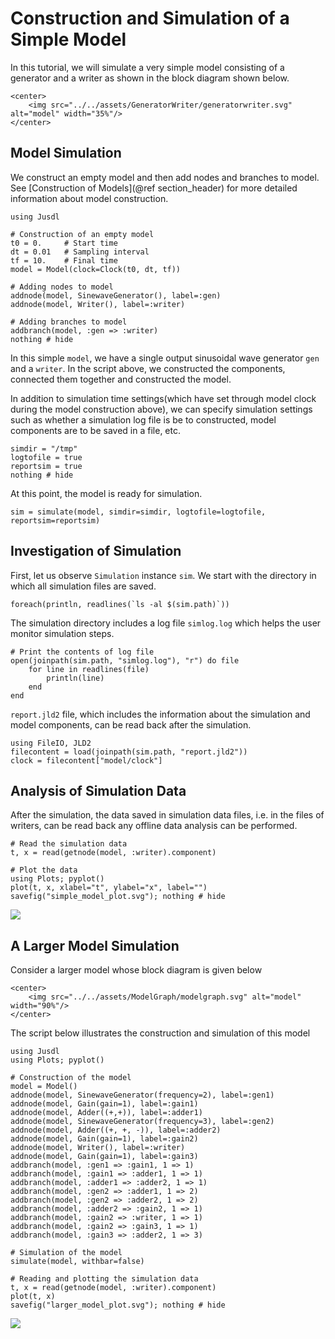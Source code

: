 # Construction and Simulation of a Simple Model 

In this tutorial, we will simulate a very simple model consisting of a generator and a writer as shown in the block diagram shown below. 
```@raw html
<center>
    <img src="../../assets/GeneratorWriter/generatorwriter.svg" alt="model" width="35%"/>
</center>
```

## Model Simulation
We construct an empty model and then add nodes and branches to model. See [Construction of Models](@ref section_header) for more detailed information about model construction.
```@example simple_model_ex
using Jusdl 

# Construction of an empty model 
t0 = 0.     # Start time 
dt = 0.01   # Sampling interval
tf = 10.    # Final time
model = Model(clock=Clock(t0, dt, tf)) 

# Adding nodes to model
addnode(model, SinewaveGenerator(), label=:gen)
addnode(model, Writer(), label=:writer)

# Adding branches to model
addbranch(model, :gen => :writer)
nothing # hide
```
In this simple `model`, we have a single output sinusoidal wave generator `gen` and a `writer`. In the script above, we constructed the components, connected them together and constructed the model.

In addition to simulation time settings(which have set through model clock during the model construction above), we can specify simulation settings such as whether a simulation log file is be to constructed, model components are to be saved in a file, etc. 
```@example simple_model_ex 
simdir = "/tmp"  
logtofile = true
reportsim = true
nothing # hide
```
At this point, the model is ready for simulation. 
```@example simple_model_ex 
sim = simulate(model, simdir=simdir, logtofile=logtofile, reportsim=reportsim)
```

## Investigation of Simulation 
First, let us observe `Simulation` instance `sim`. We start with the directory in which all simulation files are saved.  
```@example simple_model_ex
foreach(println, readlines(`ls -al $(sim.path)`))
```
The simulation directory includes a log file `simlog.log` which helps the user monitor simulation steps. 
```@example simple_model_ex 
# Print the contents of log file 
open(joinpath(sim.path, "simlog.log"), "r") do file 
    for line in readlines(file)
        println(line)
    end
end
```
`report.jld2` file, which includes the information about the simulation and model components, can be read back after the simulation. 
```@repl simple_model_ex
using FileIO, JLD2 
filecontent = load(joinpath(sim.path, "report.jld2"))
clock = filecontent["model/clock"]
```

## Analysis of Simulation Data
After the simulation, the data saved in simulation data files, i.e. in the files of writers, can be read back any offline data analysis can be performed. 
```@example simple_model_ex
# Read the simulation data
t, x = read(getnode(model, :writer).component) 

# Plot the data
using Plots; pyplot()
plot(t, x, xlabel="t", ylabel="x", label="")
savefig("simple_model_plot.svg"); nothing # hide
```
![](simple_model_plot.svg)


## A Larger Model Simulation 
Consider a larger model whose block diagram is given below
```@raw html
<center>
    <img src="../../assets/ModelGraph/modelgraph.svg" alt="model" width="90%"/>
</center>
```
The script below illustrates the construction and simulation of this model 
```@example large_model 
using Jusdl 
using Plots; pyplot()

# Construction of the model 
model = Model() 
addnode(model, SinewaveGenerator(frequency=2), label=:gen1)
addnode(model, Gain(gain=1), label=:gain1)
addnode(model, Adder((+,+)), label=:adder1)
addnode(model, SinewaveGenerator(frequency=3), label=:gen2)
addnode(model, Adder((+, +, -)), label=:adder2)
addnode(model, Gain(gain=1), label=:gain2)
addnode(model, Writer(), label=:writer)
addnode(model, Gain(gain=1), label=:gain3)
addbranch(model, :gen1 => :gain1, 1 => 1)
addbranch(model, :gain1 => :adder1, 1 => 1)
addbranch(model, :adder1 => :adder2, 1 => 1)
addbranch(model, :gen2 => :adder1, 1 => 2)
addbranch(model, :gen2 => :adder2, 1 => 2)
addbranch(model, :adder2 => :gain2, 1 => 1)
addbranch(model, :gain2 => :writer, 1 => 1)
addbranch(model, :gain2 => :gain3, 1 => 1)
addbranch(model, :gain3 => :adder2, 1 => 3)

# Simulation of the model 
simulate(model, withbar=false)

# Reading and plotting the simulation data
t, x = read(getnode(model, :writer).component)
plot(t, x)
savefig("larger_model_plot.svg"); nothing # hide
```
![](larger_model_plot.svg)
